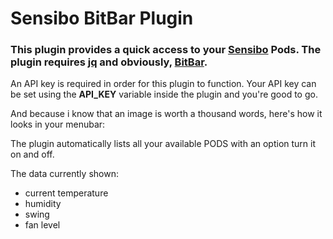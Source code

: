 # Sensibo BitBar Plugin

### This plugin provides a quick access to your [Sensibo](https://sensibo.com/) Pods. The plugin requires [jq](https://github.com/stedolan/jq) and obviously, [BitBar](https://getbitbar.com/).

An API key is required in order for this plugin to function. Your API key can be set using the **API_KEY** variable inside the plugin and you're good to go.

And because i know that an image is worth a thousand words, here's how it looks in your menubar:



The plugin automatically lists all your available PODS with an option turn it on and off.

The data currently shown:

 - current temperature
 - humidity
 - swing
 - fan level
